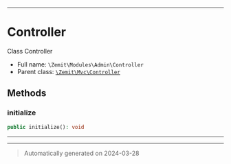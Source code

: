 ***

# Controller

Class Controller



* Full name: `\Zemit\Modules\Admin\Controller`
* Parent class: [`\Zemit\Mvc\Controller`](../../Mvc/Controller.md)




## Methods


### initialize



```php
public initialize(): void
```












***


***
> Automatically generated on 2024-03-28

